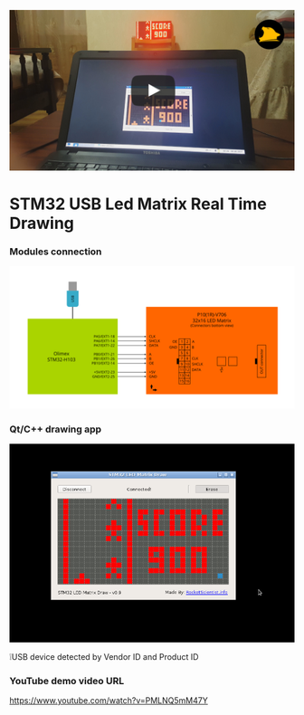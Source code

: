 [![STM32 USB P10 Led Matrix Drawing in Real Time with Qt/C++ App - Youtube](./cover.jpg)](https://www.youtube.com/watch?v=PMLNQ5mM47Y)

# STM32 USB Led Matrix Real Time Drawing

### Modules connection
![Modules connection diagram](./Connection.png)

### Qt/C++ drawing app 
![Qt ppp screenshot](./Screenshot.png)

:grey_exclamation:USB device detected by Vendor ID and Product ID

### YouTube demo video URL
https://www.youtube.com/watch?v=PMLNQ5mM47Y

